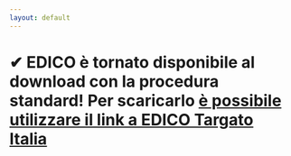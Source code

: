 ```yaml
---
layout: default
---
```


# ✔ EDICO è tornato disponibile al download con la procedura standard! Per scaricarlo [è possibile utilizzare il link a EDICO Targato Italia](https://github.com/edicoitalia/edicoTI/releases/download/2024.1/edicoTI-setup.exe)
